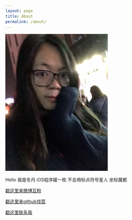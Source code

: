 ```yaml
---
layout: page
title: About
permalink: /about/
---
```


![photo](/Resource/about/1.jpg)

Hello 我是冬丹 iOS程序媛一枚 不会用标点符号星人 坐标魔都

[戳这里来微博互粉][sina]

[sina]: http://www.weibo.com/2503289355/profile?rightmod=1&wvr=6&mod=personinfo

[戳这里来github找茬][github]

[github]: https://github.com/xdongdan

[戳这里联系我][email]

[email]: dongdan@xiaodongdan.com


